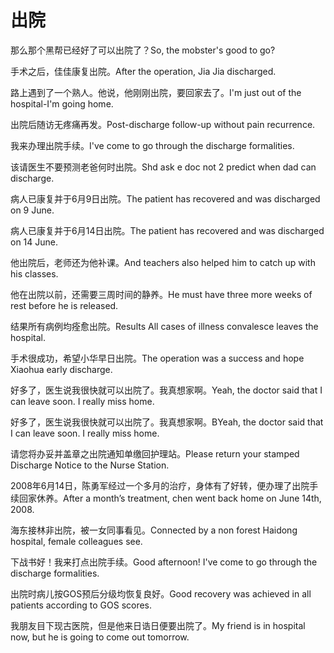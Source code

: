 # 出院

<p><span class="chinese">那么那个黑帮已经好了可以出院了？</span><span class="english">So, the mobster's good to go?</span></p>

<p><span class="chinese">手术之后，佳佳康复出院。</span><span class="english">After the operation, Jia Jia discharged.</span></p>

<p><span class="chinese">路上遇到了一个熟人。他说，他刚刚出院，要回家去了。</span><span class="english">I'm just out of the hospital-I'm going home.</span></p>

<p><span class="chinese">出院后随访无疼痛再发。</span><span class="english">Post-discharge follow-up without pain recurrence.</span></p>

<p><span class="chinese">我来办理出院手续。</span><span class="english">I've come to go through the discharge formalities.</span></p>

<p><span class="chinese">该请医生不要预测老爸何时出院。</span><span class="english">Shd ask e doc not 2 predict when dad can discharge.</span></p>

<p><span class="chinese">病人已康复并于6月9日出院。</span><span class="english">The patient has recovered and was discharged on 9 June.</span></p>

<p><span class="chinese">病人已康复并于6月14日出院。</span><span class="english">The patient has recovered and was discharged on 14 June.</span></p>

<p><span class="chinese">他出院后，老师还为他补课。</span><span class="english">And teachers also helped him to catch up with his classes.</span></p>

<p><span class="chinese">他在出院以前，还需要三周时间的静养。</span><span class="english">He must have three more weeks of rest before he is released.</span></p>

<p><span class="chinese">结果所有病例均痊愈出院。</span><span class="english">Results All cases of illness convalesce leaves the hospital.</span></p>

<p><span class="chinese">手术很成功，希望小华早日出院。</span><span class="english">The operation was a success and hope Xiaohua early discharge.</span></p>

<p><span class="chinese">好多了，医生说我很快就可以出院了。我真想家啊。</span><span class="english">Yeah, the doctor said that I can leave soon. I really miss home.</span></p>

<p><span class="chinese">好多了，医生说我很快就可以出院了。我真想家啊。</span><span class="english">BYeah, the doctor said that I can leave soon. I really miss home.</span></p>

<p><span class="chinese">请您将办妥并盖章之出院通知单缴回护理站。</span><span class="english">Please return your stamped Discharge Notice to the Nurse Station.</span></p>

<p><span class="chinese">2008年6月14日，陈勇军经过一个多月的治疗，身体有了好转，便办理了出院手续回家休养。</span><span class="english">After a month’s treatment, chen went back home on June 14th, 2008.</span></p>

<p><span class="chinese">海东接林非出院，被一女同事看见。</span><span class="english">Connected by a non forest Haidong hospital, female colleagues see.</span></p>

<p><span class="chinese">下战书好！我来打点出院手续。</span><span class="english">Good afternoon! I've come to go through the discharge formalities.</span></p>

<p><span class="chinese">出院时病儿按GOS预后分级均恢复良好。</span><span class="english">Good recovery was achieved in all patients according to GOS scores.</span></p>

<p><span class="chinese">我朋友目下现古医院，但是他来日诰日便要出院了。</span><span class="english">My friend is in hospital now, but he is going to come out tomorrow.</span></p>

